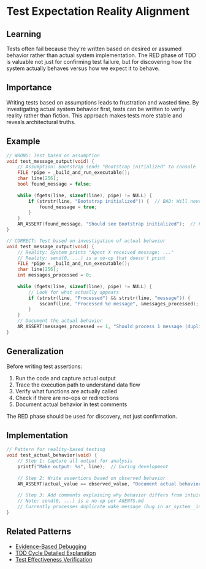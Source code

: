 # Test Expectation Reality Alignment

## Learning
Tests often fail because they're written based on desired or assumed behavior rather than actual system implementation. The RED phase of TDD is valuable not just for confirming test failure, but for discovering how the system actually behaves versus how we expect it to behave.

## Importance
Writing tests based on assumptions leads to frustration and wasted time. By investigating actual system behavior first, tests can be written to verify reality rather than fiction. This approach makes tests more stable and reveals architectural truths.

## Example
```c
// WRONG: Test based on assumption
void test_message_output(void) {
    // Assumption: Bootstrap sends "Bootstrap initialized" to console
    FILE *pipe = _build_and_run_executable();
    char line[256];
    bool found_message = false;
    
    while (fgets(line, sizeof(line), pipe) != NULL) {
        if (strstr(line, "Bootstrap initialized")) {  // BAD: Will never find this
            found_message = true;
        }
    }
    AR_ASSERT(found_message, "Should see Bootstrap initialized");  // FAILS!
}

// CORRECT: Test based on investigation of actual behavior
void test_message_output(void) {
    // Reality: System prints "Agent X received message: ..."
    // Reality: send(0, ...) is a no-op that doesn't print
    FILE *pipe = _build_and_run_executable();
    char line[256];
    int messages_processed = 0;
    
    while (fgets(line, sizeof(line), pipe) != NULL) {
        // Look for what actually appears
        if (strstr(line, "Processed") && strstr(line, "message")) {
            sscanf(line, "Processed %d message", &messages_processed);
        }
    }
    // Document the actual behavior
    AR_ASSERT(messages_processed == 1, "Should process 1 message (duplicate wake)");
}
```

## Generalization
Before writing test assertions:
1. Run the code and capture actual output
2. Trace the execution path to understand data flow
3. Verify what functions are actually called
4. Check if there are no-ops or redirections
5. Document actual behavior in test comments

The RED phase should be used for discovery, not just confirmation.

## Implementation
```c
// Pattern for reality-based testing
void test_actual_behavior(void) {
    // Step 1: Capture all output for analysis
    printf("Make output: %s", line);  // During development
    
    // Step 2: Write assertions based on observed behavior
    AR_ASSERT(actual_value == observed_value, "Document actual behavior");
    
    // Step 3: Add comments explaining why behavior differs from intuition
    // Note: send(0, ...) is a no-op per AGENTS.md
    // Currently processes duplicate wake message (bug in ar_system__init)
}
```

## Related Patterns
- [Evidence-Based Debugging](evidence-based-debugging.md)
- [TDD Cycle Detailed Explanation](tdd-cycle-detailed-explanation.md)
- [Test Effectiveness Verification](test-effectiveness-verification.md)